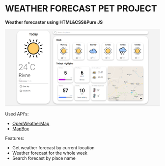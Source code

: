 # WEATHER FORECAST PET PROJECT
**Weather forecaster using HTML&CSS&Pure JS**

![Image](https://raw.githubusercontent.com/h0pped/weather-forecast/main/images/for-md/weather.png)

Used API's:
 - [OpenWeatherMap](https://openweathermap.org/)
 -  [MapBox](https://www.mapbox.com/)

Features:
 - Get weather forecast by current location
 - Weather forecast for the whole week
 - Search forecast by place name
